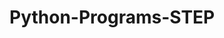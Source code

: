 # Python-Programs-STEP
        
  
                
                         
                          
                                  
            
      
 
 
